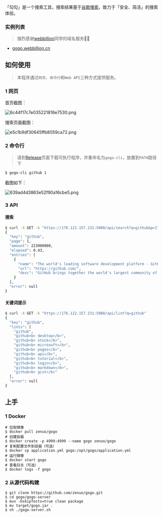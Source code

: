 「勾勾」是一个搜索工具，搜索结果基于[谷歌搜索](https://google.com)，致力于「安全、简洁」的搜索体验。

### 实例列表

> 强烈感谢[webbillion](https://github.com/webbillion)同学的域名服务🤗🎉

- [gogo.webbillion.cn](https://gogo.webbillion.cn/)

## 如何使用

> 本程序通过`网页`、`命令行`和`Web API`三种方式提供服务。

### 1 网页

首页截图：

![6c44f17c7e035221816e7530.png](image/6c44f17c7e035221816e7530.png)

搜索页面截图：

![e5c1b9df30645ffb8059ca72.png](image/e5c1b9df30645ffb8059ca72.png)

### 2 命令行

> 请到[Release](https://github.com/zenuo/gogo/releases)页面下载可执行程序，并重命名为`gogo-cli`，放置到`PATH`路径下

```bash
$ gogo-cli github 1
```

截图如下：

![639ad4d3863e52f90a16cbe5.png](image/639ad4d3863e52f90a16cbe5.png)

### 3 API

#### 搜索

```bash
$ curl -X GET -k "https://176.122.157.231:5000/api/search?q=github&p=1"
{
  "key": "github",
  "page": 1,
  "amount": 223000000,
  "elapsed": 0.43,
  "entries": [
    {
      "name": "The world's leading software development platform · GitHub",
      "url": "https://github.com/",
      "desc": "GitHub brings together the world's largest community of developers to discover, share, and build better software. From open source projects to private team ..."
    }
  ],
  "error": null
}
```

#### 关键词提示

```bash
$ curl -X GET -k "https://176.122.157.231:5000/api/lint?q=github"
{
  "key": "github",
  "lints": [
    "github",
    "github<b> desktop</b>",
    "github<b> stock</b>",
    "github<b> microsoft</b>",
    "github<b> pages</b>",
    "github<b> api</b>",
    "github<b> tutorial</b>",
    "github<b> login</b>",
    "github<b> markdown</b>",
    "github<b> gist</b>"
  ],
  "error": null
}
```

## 上手

### 1 Docker

```
# 拉取镜像
$ docker pull zenuo/gogo
# 创建容器
$ docker create -p 4999:4999 --name gogo zenuo/gogo
# 复制配置文件到容器（可选）
$ docker cp application.yml gogo:/opt/gogo/application.yml
# 运行镜像
$ docker start gogo
# 查看日志（可选）
$ docker logs -f gogo
```

### 2 从源代码构建

```
$ git clone https://github.com/zenuo/gogo.git
$ cd gogo/gogo-server
$ mvn -DskipTests=true clean package
$ mv target/gogo.jar .
$ sh ./gogo-server.sh
```

